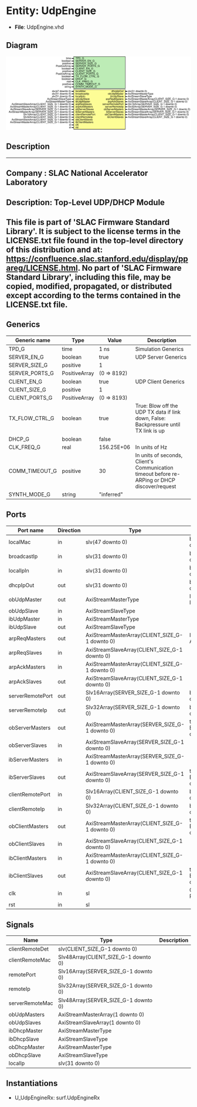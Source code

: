 # Entity: UdpEngine

- **File**: UdpEngine.vhd
## Diagram

![Diagram](UdpEngine.svg "Diagram")
## Description

-----------------------------------------------------------------------------
 Company    : SLAC National Accelerator Laboratory
-----------------------------------------------------------------------------
 Description: Top-Level UDP/DHCP Module
-----------------------------------------------------------------------------
 This file is part of 'SLAC Firmware Standard Library'.
 It is subject to the license terms in the LICENSE.txt file found in the
 top-level directory of this distribution and at:
    https://confluence.slac.stanford.edu/display/ppareg/LICENSE.html.
 No part of 'SLAC Firmware Standard Library', including this file,
 may be copied, modified, propagated, or distributed except according to
 the terms contained in the LICENSE.txt file.
-----------------------------------------------------------------------------
## Generics

| Generic name   | Type          | Value       | Description                                                                                    |
| -------------- | ------------- | ----------- | ---------------------------------------------------------------------------------------------- |
| TPD_G          | time          | 1 ns        | Simulation Generics                                                                            |
| SERVER_EN_G    | boolean       | true        | UDP Server Generics                                                                            |
| SERVER_SIZE_G  | positive      | 1           |                                                                                                |
| SERVER_PORTS_G | PositiveArray | (0 => 8192) |                                                                                                |
| CLIENT_EN_G    | boolean       | true        | UDP Client Generics                                                                            |
| CLIENT_SIZE_G  | positive      | 1           |                                                                                                |
| CLIENT_PORTS_G | PositiveArray | (0 => 8193) |                                                                                                |
| TX_FLOW_CTRL_G | boolean       | true        |  True: Blow off the UDP TX data if link down, False: Backpressure until TX link is up          |
| DHCP_G         | boolean       | false       |                                                                                                |
| CLK_FREQ_G     | real          | 156.25E+06  |  In units of Hz                                                                                |
| COMM_TIMEOUT_G | positive      | 30          |  In units of seconds, Client's Communication timeout before re-ARPing or DHCP discover/request |
| SYNTH_MODE_G   | string        | "inferred"  |                                                                                                |
## Ports

| Port name        | Direction | Type                                           | Description                         |
| ---------------- | --------- | ---------------------------------------------- | ----------------------------------- |
| localMac         | in        | slv(47 downto 0)                               |   big-Endian configuration          |
| broadcastIp      | in        | slv(31 downto 0)                               |   big-Endian configuration          |
| localIpIn        | in        | slv(31 downto 0)                               |   big-Endian configuration          |
| dhcpIpOut        | out       | slv(31 downto 0)                               |   big-Endian configuration          |
| obUdpMaster      | out       | AxiStreamMasterType                            | Interface to IPV4 Engine            |
| obUdpSlave       | in        | AxiStreamSlaveType                             |                                     |
| ibUdpMaster      | in        | AxiStreamMasterType                            |                                     |
| ibUdpSlave       | out       | AxiStreamSlaveType                             |                                     |
| arpReqMasters    | out       | AxiStreamMasterArray(CLIENT_SIZE_G-1 downto 0) | Interface to ARP Engine             |
| arpReqSlaves     | in        | AxiStreamSlaveArray(CLIENT_SIZE_G-1 downto 0)  |                                     |
| arpAckMasters    | in        | AxiStreamMasterArray(CLIENT_SIZE_G-1 downto 0) |                                     |
| arpAckSlaves     | out       | AxiStreamSlaveArray(CLIENT_SIZE_G-1 downto 0)  |                                     |
| serverRemotePort | out       | Slv16Array(SERVER_SIZE_G-1 downto 0)           |   big-Endian configuration          |
| serverRemoteIp   | out       | Slv32Array(SERVER_SIZE_G-1 downto 0)           |   big-Endian configuration          |
| obServerMasters  | out       | AxiStreamMasterArray(SERVER_SIZE_G-1 downto 0) |   tData is big-Endian configuration |
| obServerSlaves   | in        | AxiStreamSlaveArray(SERVER_SIZE_G-1 downto 0)  |                                     |
| ibServerMasters  | in        | AxiStreamMasterArray(SERVER_SIZE_G-1 downto 0) |                                     |
| ibServerSlaves   | out       | AxiStreamSlaveArray(SERVER_SIZE_G-1 downto 0)  |   tData is big-Endian configuration |
| clientRemotePort | in        | Slv16Array(CLIENT_SIZE_G-1 downto 0)           |   big-Endian configuration          |
| clientRemoteIp   | in        | Slv32Array(CLIENT_SIZE_G-1 downto 0)           |   big-Endian configuration          |
| obClientMasters  | out       | AxiStreamMasterArray(CLIENT_SIZE_G-1 downto 0) |   tData is big-Endian configuration |
| obClientSlaves   | in        | AxiStreamSlaveArray(CLIENT_SIZE_G-1 downto 0)  |                                     |
| ibClientMasters  | in        | AxiStreamMasterArray(CLIENT_SIZE_G-1 downto 0) |                                     |
| ibClientSlaves   | out       | AxiStreamSlaveArray(CLIENT_SIZE_G-1 downto 0)  |   tData is big-Endian configuration |
| clk              | in        | sl                                             | Clock and Reset                     |
| rst              | in        | sl                                             |                                     |
## Signals

| Name            | Type                                 | Description |
| --------------- | ------------------------------------ | ----------- |
| clientRemoteDet | slv(CLIENT_SIZE_G-1 downto 0)        |             |
| clientRemoteMac | Slv48Array(CLIENT_SIZE_G-1 downto 0) |             |
| remotePort      | Slv16Array(SERVER_SIZE_G-1 downto 0) |             |
| remoteIp        | Slv32Array(SERVER_SIZE_G-1 downto 0) |             |
| serverRemoteMac | Slv48Array(SERVER_SIZE_G-1 downto 0) |             |
| obUdpMasters    | AxiStreamMasterArray(1 downto 0)     |             |
| obUdpSlaves     | AxiStreamSlaveArray(1 downto 0)      |             |
| ibDhcpMaster    | AxiStreamMasterType                  |             |
| ibDhcpSlave     | AxiStreamSlaveType                   |             |
| obDhcpMaster    | AxiStreamMasterType                  |             |
| obDhcpSlave     | AxiStreamSlaveType                   |             |
| localIp         | slv(31 downto 0)                     |             |
## Instantiations

- U_UdpEngineRx: surf.UdpEngineRx
